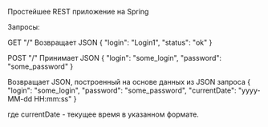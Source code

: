 Простейшее REST приложение на Spring

Запросы:

GET "/"
Возвращает JSON
{
    "login": "Login1",
    "status": "ok"
}

POST "/"
Принимает JSON
{
    "login": "some_login",
    "password": "some_password"
}

Возвращает JSON, построенный на основе данных из JSON запроса
{
    "login": "some_login",
    "password": "some_password",
    "currentDate": "yyyy-MM-dd HH:mm:ss"
}

где
currentDate - текущее время в указанном формате.
